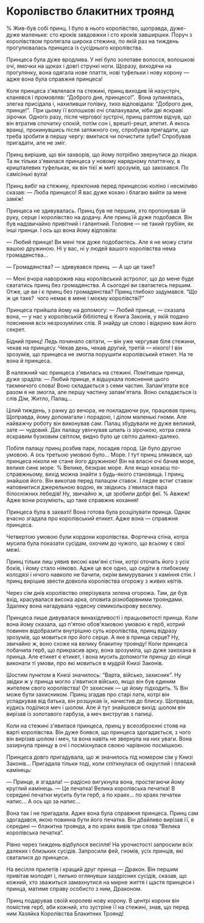 # Королівство блакитних троянд

% Жив-був собі принц.
І було в нього королівство, щоправда, дуже-дуже маленьке: сто кроків завдовжки і сто кроків завширшки.
Поруч з королівством пролягала широка стежина, по якій раз на тиждень прогулювалась принцеса із сусіднього королівства.

Принцеса була дуже вродлива.
У неї було золотаве волосся, волошкові очі, ямочки на щоках і довгі стрункі ноги.
Щоразу, виходячи на прогулянку, вона одягала нове плаття, нові туфельки і нову корону — адже вона була справжня принцеса!

Коли принцеса з'являлася па стежині, принц виходив їй назустріч, кланявся і промовляв: “Доброго дня, принцесо!”.
 Вона зупинялась, злегка присідала і, нахиливши голівку, тихо відповідала: 
“Доброго дня, принце!”.
 При цьому її волошкові очі спалахували, ніби дві яскраві зірочки.
Одного разу, після чергової зустрічі, принц раптом відчув, що він втратив спочатку спокій, потім сон і, врешті-решт, апетит.
А якось вранці, прокинувшись після затяжного сну, спробував пригадати, що треба зробити в першу чергу: вмитися чи почистити зуби?
Спробував пригадати, але не зміг.

Принц вирішив, що він захворів, що йому потрібно звернутися до лікаря.
Та як тільки з'явилася принцеса у новому нарядному платтячку, в кришталевих туфельках, як він тієї ж миті зрозумів, що закохався.
По самісінькі вуха!

Принц вибіг на стежину, преклонив перед принцесою коліно і несміливо сказав:
— Люба принцесо!
Я вас дуже кохаю і благаю вийти за мене заміж!

Принцеса не здивувалась.
Принц був не першим, хто пропонував їй руку, серце і королівство на додачу.
Але принц їй дуже подобався.
Він був надзвичайно привітний і галантний.
Головне — не такий грубіян, як інші принци.
І ось що вона йому відповіла:

— Любий принце!
Ви мені теж дуже подобаєтесь.
Але я не можу стати вашою дружиною.
Ні у вас, ні у людей вашого королівства нема громадянства...

— Громадянства?
— здивувався принц.
— А що це таке?

— Мені вчора наворожив наш королівський астролог, що до мене буде свататись принц без громадянства.
А сьогодні ви сватаєтесь першим.
Отже, це ви і є принц без громадянства?
Принц глибоко задумався.
“Що ж це таке?
 чого немає в мене і моєму королівстві?”

Принцеса прийшла йому на допомогу:
— Любий принце, — сказала вона, — у нас у королівській бібліотеці є Книга Законів, у якій подано пояснення всіх незрозумілих слів.
Я знайду це слово і відкрию вам його секрет.

Бідний принц!
Ледь починало світати, — він уже чергував біля стежини, чекав на принцесу.
Чекав день, чекав другий, третій — нікого!
І він зрозумів, що принцеса не змогла порушити королівський етикет.
На те вона й принцеса.

В належний час принцеса з'явилась на стежині.
Помітивши принца, дуже зраділа:
— Любий принце, я відшукала пояснення цього таємничого слова!
Воно складається з семи частин.
Запам'ятати все разом я не змогла, але першу частину запам'ятала.
Воно складається із слів Дім, Житло, Палац...

Цілий тиждень, з ранку до вечора, не покладаючи рук, працював принц.
Щоправда, йому допомагали і порадою, і ділом маленькі гноми.
Але найважчу роботу він виконував сам.
Палац збудували не дуже великий, зате — чудовий.
Дах палацу увінчував шпиль із зірочкою, котра сяяла яскравим бузковим світлом, видно було це світло далеко-далеко.

Побіля палацу принц розбив парк, посадив город.
Це було другою умовою.
А ось третьою умовою було... Море.
І тут принц злякався, що принцеса ніколи не стане його дружиною!
Він на власні очі бачив море, велике синє море.
% Велике, безкрає море.
Але якщо кохаєш по-справжньому, вихід можна знайти з будь-якого становища.
І принц знайшов його.
Він викопав перед палацом ставок.
І ледве встиг ставок наповнитися джерельною водою, як звідкись з'явилася пара білосніжних лебедів!
Ну, звичайно ж, це зробили добрі феї.
% Авжеж!
Адже вони розуміють, що таке справжнє кохання!

Принцеса була в захваті!
Вона готова була розцілувати принца.
Однак вчасно згадала про королівський етикет.
Адже вона — справжня принцеса.

Четвертою умовою були кордони королівства.
Фортечна стіна, котра мусила була показати сусідам, охочим до чужого, що всьому є свої межі.

Принц тільки лиш уявив високі кам'яні стіни, котрі оточать його з усіх боків, і йому стало ніяково.
Адже це все одно, що сидіти в глибокому колодязі і нічого навколо не бачити, окрім вимуруваних з каміння стін.
І принц вирішив звести довкола королівства огорожу з живих квітів.

Через сім днів королівство оперізувала зелена огорожа.
Там, де був вхід, красувалася висока арка, оповита різнобарвними трояндами.
Здалеку вона нагадувала чудесну семикольорову веселку.

Принцеса лише дивувалася винахідливості і працьовитості принца.
Коли вона йому сказала, що п'ятою обов'язковою умовою є герб, котрий повинен відобразити внутрішню суть королівства, принц відразу зрозумів, що мовиться про його серце.
А яке в принца серце?
Ну, звичайно ж, воно схоже на велику блакитну троянду!
Коли принцеса побачила герб, що прикрасив арку, вона зрозуміла, що дуже закохана в принца.
Але етикет є етикет, і вона мусить допомогти принцу до кінця виконати ті умови, про які мовиться в мудрій Книзі Законів.

Шостим пунктом в Книзі значилось: “Варта, військо, захисник”.
Ну звідки ж у принца могло з'явитися військо, якщо він був єдиним жителем свого королівства!
От захисник — це йому підходить.
% Він може бути захисником.
Принц згадав про старі лати, котрі він успадкував від батька, він розшукав їх, начистив до блиску.
Щоправда, кудись поділися меч і шолом.
Але й тут знайшовся вихід: шолом він вирізав із золотавого гарбуза, а меч вистругав з палиці.

Коли на стежині з'явилася принцеса, принц у всеозброєнні стояв на варті королівства.
Він дуже боявся, що принцеса здогадається, з чого він вирізав шолом і меч, та вона навіть не звернула на них уваги.
Вона зазирнула принцу в очі і посміхнулася своєю чарівною посмішкою.

Принцеса довго пригадувала, що ж значилось під номером сім у Книзі Законів...
Пригадала тільки тоді, коли спіткнулася об округлий і плаский камінець:

— Принце, я згадала!
— радісно вигукнула вона, простягаючи йому круглий камінець.
— Це печатка!
Велика королівська печатка!
В середині печатки мусить бути герб, а по краях... по краях печатки напис...
А ось що за напис...

Вона так і не пригадала.
Адже вона була справжня принцеса.
Принц сам здогадався, якою повинна бути його печатка.
Він дбайливо вирізав її, в середині — блакитна троянда, а по краях вивів три слова “Велика королівська печатка”.

Рівно через тиждень відбулося весілля!
На урочистості запросили всіх далеких і близьких сусідів.
Запросили фей, гномів, усіх принців, які сваталися до принцеси.

На весілля прилетів і кращий друг принца — Дракон.
Він першим привітав молодят і, пильно оглянувши заздрісних сусідів, сказав, що кожний, хто зважиться замахнутися на мирне життя і щастя принцеси і принца, матиме справу особисто з ним, Драконом.

Принц подарував своїй королеві нову корону.
В центрі корони він помістив герб, аби кожний, хто зустріне її на стежині, знав, що перед ним Хазяйка Королівства Блакитних Троянд!
